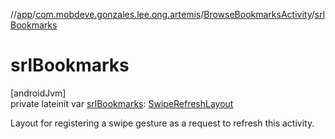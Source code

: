 //[app](../../../index.md)/[com.mobdeve.gonzales.lee.ong.artemis](../index.md)/[BrowseBookmarksActivity](index.md)/[srlBookmarks](srl-bookmarks.md)

# srlBookmarks

[androidJvm]\
private lateinit var [srlBookmarks](srl-bookmarks.md): [SwipeRefreshLayout](https://developer.android.com/reference/kotlin/androidx/swiperefreshlayout/widget/SwipeRefreshLayout.html)

Layout for registering a swipe gesture as a request to refresh this activity.
